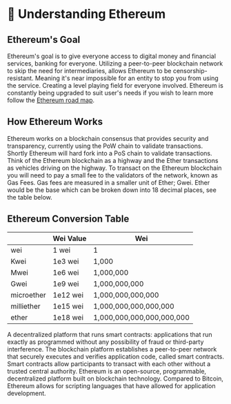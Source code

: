 # 🧙 Understanding Ethereum

## Ethereum's Goal

Ethereum's goal is to give everyone access to digital money and financial services, banking for everyone. Utilizing a peer-to-peer blockchain network to skip the need for intermediaries, allows Ethereum to be censorship-resistant. Meaning it's near impossible for an entity to stop you from using the service. Creating a level playing field for everyone involved. Ethereum is constantly being upgraded to suit user's needs if you wish to learn more follow the [Ethereum road map](https://ethereum.org/en/upgrades/).

## How Ethereum Works

Ethereum works on a blockchain consensus that provides security and transparency, currently using the PoW chain to validate transactions. Shortly Ethereum will hard fork into a PoS chain to validate transactions. Think of the Ethereum blockchain as a highway and the Ether transactions as vehicles driving on the highway. To transact on the Ethereum blockchain you will need to pay a small fee to the validators of the network, known as Gas Fees. Gas fees are measured in a smaller unit of Ether; Gwei. Ether would be the base which can be broken down into 18 decimal places, see the table below.

## Ethereum Conversion Table

|             | Wei Value | Wei                       |
| ----------- | --------- | ------------------------- |
| wei         | 1 wei     | 1                         |
| Kwei        | 1e3 wei   | 1,000                     |
| Mwei        | 1e6 wei   | 1,000,000                 |
| Gwei        | 1e9 wei   | 1,000,000,000             |
| microether  | 1e12 wei  | 1,000,000,000,000         |
| milliether  | 1e15 wei  | 1,000,000,000,000,000     |
| ether       | 1e18 wei  | 1,000,000,000,000,000,000 |

A decentralized platform that runs smart contracts: applications that run exactly as programmed without any possibility of fraud or third-party interference. The blockchain platform establishes a peer-to-peer network that securely executes and verifies application code, called smart contracts. Smart contracts allow participants to transact with each other without a trusted central authority. Ethereum is an open-source, programmable, decentralized platform built on blockchain technology. Compared to Bitcoin, Ethereum allows for scripting languages that have allowed for application development.
